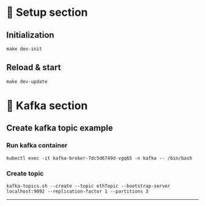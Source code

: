 # :wave: Setup section
## Initialization
```shell
make dev-init
```
## Reload & start
```shell
make dev-update
```


# :star2: Kafka section

## Create kafka topic example
### Run kafka container
```shell
kubectl exec -it kafka-broker-7dc5d6749d-vgq65 -n kafka -- /bin/bash
```
### Create topic
```shell
kafka-topics.sh --create --topic ethTopic --bootstrap-server localhost:9092 --replication-factor 1 --partitions 3
```

---